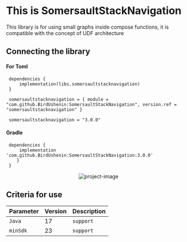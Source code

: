 
# This is SomersaultStackNavigation

This library is for using small graphs inside compose functions, it is compatible with the concept of UDF architecture

## Connecting the library

#### For Toml

```
 dependencies {
     implementation(libs.somersaultstacknavigation)
 }    
```
```
 somersaultstacknavigation = { module = "com.github.BirdUshenin:SomersaultStackNavigation", version.ref = "somersaultstacknavigation" }

```
```
 somersaultstacknavigation = "3.0.0"
```

#### Gradle
```
 dependencies {
     implementation 'com.github.BirdUshenin:SomersaultStackNavigation:3.0.0'
	}
 }    
```

<p align="center"><img src="https://i.ibb.co/wwGJjgJ/2024-10-10-23-52-39.png" alt="project-image"></p>

## Criteria for use

| Parameter | Version     | Description                |
| :-------- | :------- | :------------------------- |
| `Java` | 17 | `support` |
| `minSdk` | 23 | `support` |
